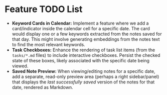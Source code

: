 # Feature TODO List

- **Keyword Cards in Calendar:** Implement a feature where we add a card/indicator inside the calendar cell for a specific date. The card would display one or a few keywords extracted from the notes saved for that day. This might involve generating embeddings from the notes text to find the most relevant keywords.
- **Task Checkboxes:** Enhance the rendering of task list items (from the `tasks/*.md` files) to include interactive checkboxes. Persist the checked state of these boxes, likely associated with the specific date being viewed.
- **Saved Note Preview:** When viewing/editing notes for a specific date, add a separate, read-only preview area (perhaps a right sidebar/panel) that displays the *last successfully saved* version of the notes for that date, rendered as Markdown. 